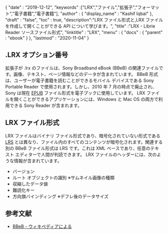 {
  "date" : "2019-12-12",
  "keywords" :["LRX","ファイル","拡張子","フォーマット","電子書籍","電子書籍"],
  "author" : {
    "display_name" : "Kashif Iqbal"
},
  "draft" : "false",
  "toc" : true,
  "description":"LRX ファイル形式と,LRX ファイルを作成して開くことができる API について学びます。",
  "title" :"LRX - Librie Reader ソースファイル形式",
  "linktitle" : "LRX",
  "menu" : {
    "docs" : {
      "parent" : "ebook"
}
},
  "lastmod" : "2020-11-04"
}

## .LRX オプション番号

拡張子が .lrx のファイルは、Sony Broadband eBook (BBeB) の関連ファイルです。画像、テキスト、ページ情報などのデータが含まれています。 BBeB 形式は、ユーザーが電子書籍を読むことができるモバイル デバイスである Sony Portable Reader で使用されます。しかし、2010 年 7 月の時点で廃止され、Sony は現在 [EPUB](/ebook/epub/) ファイル形式を電子ブックに使用しています。 LRX ファイルを開くことができるアプリケーションには、Windows と Mac OS の両方で利用できる Sony Reader が含まれます。

## LRX ファイル形式

LRX ファイルはバイナリ ファイル形式であり、暗号化されていない形式である [LRS](/ebook/lrs/) とは異なり、ファイル内のすべてのコンテンツが暗号化されます。関連する別の BBeB ファイル形式は LRS です。これは XML ベースであり、任意のテキスト エディターで人間が判読できます。 LRX ファイルのヘッダーには、次のような情報が含まれています。

* バージョン
* ルート オブジェクトの識別
※サムネイル画像の種類
* 収縮したデータ値
* 難読化キー
* 方向旗バインディング
※デフレ後のデータサイズ

## 参考文献

* [BBeB - ウィキペディアによる](https://en.wikipedia.org/wiki/BBeB)

